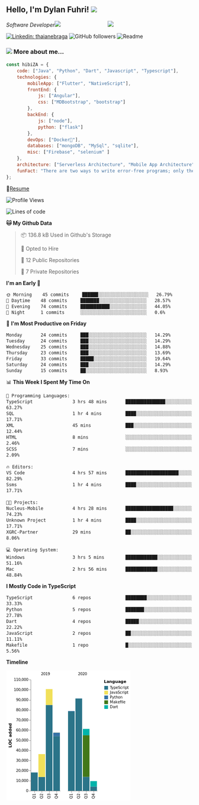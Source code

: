 <h2>Hello, I'm Dylan Fuhri! <img src="https://media.giphy.com/media/12oufCB0MyZ1Go/giphy.gif" width="50"></h2>
<img align='right' src="https://media.giphy.com/media/836HiJc7pgzy8iNXCn/giphy.gif" width="230">
<p><em>Software Developer</a><img src="https://media.giphy.com/media/WUlplcMpOCEmTGBtBW/giphy.gif" width="30"> 
</em></p>

[![Linkedin: thaianebraga](https://img.shields.io/badge/-Dylan-blue?style=flat-square&logo=Linkedin&logoColor=white&link=https://www.linkedin.com/in/dylan-fuhri/)](https://www.linkedin.com/in/dylan-fuhri/)
![GitHub followers](https://img.shields.io/github/followers/HibiZA?style=social)
![Readme](https://github.com/HibiZA/HibiZA/workflows/Readme/badge.svg)

### <img src="https://media.giphy.com/media/VgCDAzcKvsR6OM0uWg/giphy.gif" width="50"> More about me...  

```javascript
const hibiZA = {
    code: ["Java", "Python", "Dart", "Javascript", "Typescript"],
    technologies: {
        mobileApp: ["Flutter", "NativeScript"],
        frontEnd: {
            js: ["Angular"],
            css: ["MDBootstrap", "bootstrap"]
        },
        backEnd: {
            js: ["node"],
            python: ["flask"]
        },
        devOps: ["Docker🐳"],
        databases: ["mongoDB", "MySql", "sqlite"],
        misc: ["Firebase", "selenium" ]
    },
    architecture: ["Serverless Architecture", "Mobile App Architecture"],
    funFact: "There are two ways to write error-free programs; only the third one works"
};
```
📝[Resume](https://drive.google.com/file/d/1RjxKCcvUeoyYgnL_eCwQ9zay77Ayr0Xu/view?usp=sharing)
<!--START_SECTION:waka-->
![Profile Views](http://img.shields.io/badge/Profile%20Views-0-blue)

![Lines of code](https://img.shields.io/badge/From%20Hello%20World%20I%27ve%20Written-347545%20lines%20of%20code-blue)

**🐱 My Github Data** 

> 📦 136.8 kB Used in Github's Storage 
 > 
> 💼 Opted to Hire
 > 
> 📜 12 Public Repositories
 > 
> 🔑 7 Private Repositories 

**I'm an Early 🐤** 

```text
🌞 Morning    45 commits     ██████░░░░░░░░░░░░░░░░░░░   26.79% 
🌆 Daytime    48 commits     ███████░░░░░░░░░░░░░░░░░░   28.57% 
🌃 Evening    74 commits     ███████████░░░░░░░░░░░░░░   44.05% 
🌙 Night      1 commits      ░░░░░░░░░░░░░░░░░░░░░░░░░   0.6%

```
📅 **I'm Most Productive on Friday** 

```text
Monday       24 commits     ███░░░░░░░░░░░░░░░░░░░░░░   14.29% 
Tuesday      24 commits     ███░░░░░░░░░░░░░░░░░░░░░░   14.29% 
Wednesday    25 commits     ███░░░░░░░░░░░░░░░░░░░░░░   14.88% 
Thursday     23 commits     ███░░░░░░░░░░░░░░░░░░░░░░   13.69% 
Friday       33 commits     █████░░░░░░░░░░░░░░░░░░░░   19.64% 
Saturday     24 commits     ███░░░░░░░░░░░░░░░░░░░░░░   14.29% 
Sunday       15 commits     ██░░░░░░░░░░░░░░░░░░░░░░░   8.93%

```


📊 **This Week I Spent My Time On** 

```text
💬 Programming Languages: 
TypeScript               3 hrs 48 mins       ███████████████░░░░░░░░░░   63.27% 
SQL                      1 hr 4 mins         ████░░░░░░░░░░░░░░░░░░░░░   17.71% 
XML                      45 mins             ███░░░░░░░░░░░░░░░░░░░░░░   12.44% 
HTML                     8 mins              ░░░░░░░░░░░░░░░░░░░░░░░░░   2.46% 
SCSS                     7 mins              ░░░░░░░░░░░░░░░░░░░░░░░░░   2.09%

🔥 Editors: 
VS Code                  4 hrs 57 mins       ████████████████████░░░░░   82.29% 
Ssms                     1 hr 4 mins         ████░░░░░░░░░░░░░░░░░░░░░   17.71%

🐱‍💻 Projects: 
Nucleus-Mobile           4 hrs 28 mins       ██████████████████░░░░░░░   74.23% 
Unknown Project          1 hr 4 mins         ████░░░░░░░░░░░░░░░░░░░░░   17.71% 
XGRC-Partner             29 mins             ██░░░░░░░░░░░░░░░░░░░░░░░   8.06%

💻 Operating System: 
Windows                  3 hrs 5 mins        ████████████░░░░░░░░░░░░░   51.16% 
Mac                      2 hrs 56 mins       ████████████░░░░░░░░░░░░░   48.84%

```

**I Mostly Code in TypeScript** 

```text
TypeScript               6 repos             ████████░░░░░░░░░░░░░░░░░   33.33% 
Python                   5 repos             ███████░░░░░░░░░░░░░░░░░░   27.78% 
Dart                     4 repos             █████░░░░░░░░░░░░░░░░░░░░   22.22% 
JavaScript               2 repos             ██░░░░░░░░░░░░░░░░░░░░░░░   11.11% 
Makefile                 1 repo              █░░░░░░░░░░░░░░░░░░░░░░░░   5.56%

```


**Timeline**

![Chart not found](https://raw.githubusercontent.com/HibiZA/HibiZA/master/charts/bar_graph.png) 


<!--END_SECTION:waka-->
